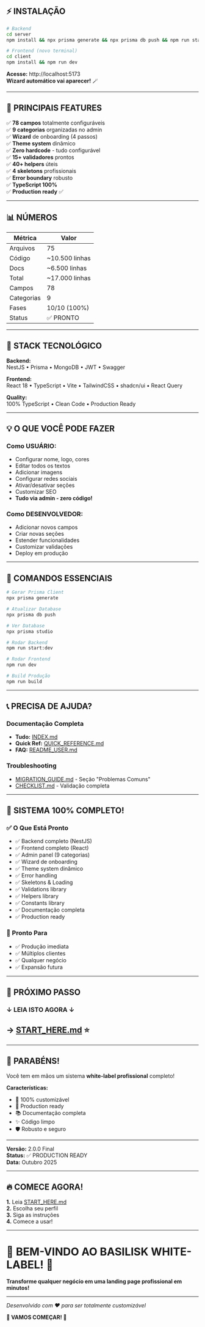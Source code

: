 ## ⚡ INSTALAÇÃO 

```bash
# Backend
cd server
npm install && npx prisma generate && npx prisma db push && npm run start:dev

# Frontend (novo terminal)
cd client
npm install && npm run dev
```

**Acesse:** http://localhost:5173  
**Wizard automático vai aparecer!** 🪄

---

## 🎨 PRINCIPAIS FEATURES

✅ **78 campos** totalmente configuráveis  
✅ **9 categorias** organizadas no admin  
✅ **Wizard** de onboarding (4 passos)  
✅ **Theme system** dinâmico  
✅ **Zero hardcode** - tudo configurável  
✅ **15+ validadores** prontos  
✅ **40+ helpers** úteis  
✅ **4 skeletons** profissionais  
✅ **Error boundary** robusto  
✅ **TypeScript 100%**  
✅ **Production ready** ✅

---

## 📊 NÚMEROS

| Métrica | Valor |
|---------|-------|
| Arquivos | 75 |
| Código | ~10.500 linhas |
| Docs | ~6.500 linhas |
| Total | ~17.000 linhas |
| Campos | 78 |
| Categorias | 9 |
| Fases | 10/10 (100%) |
| Status | ✅ PRONTO |

---

## 🎯 STACK TECNOLÓGICO

**Backend:**  
NestJS • Prisma • MongoDB • JWT • Swagger

**Frontend:**  
React 18 • TypeScript • Vite • TailwindCSS • shadcn/ui • React Query

**Quality:**  
100% TypeScript • Clean Code • Production Ready

---

## 💡 O QUE VOCÊ PODE FAZER

### Como USUÁRIO:
- Configurar nome, logo, cores
- Editar todos os textos
- Adicionar imagens
- Configurar redes sociais
- Ativar/desativar seções
- Customizar SEO
- **Tudo via admin - zero código!**

### Como DESENVOLVEDOR:
- Adicionar novos campos
- Criar novas seções
- Estender funcionalidades
- Customizar validações
- Deploy em produção

---

## 🚀 COMANDOS ESSENCIAIS

```bash
# Gerar Prisma Client
npx prisma generate

# Atualizar Database
npx prisma db push

# Ver Database
npx prisma studio

# Rodar Backend
npm run start:dev

# Rodar Frontend
npm run dev

# Build Produção
npm run build
```

---

## 📞 PRECISA DE AJUDA?

### Documentação Completa
- **Tudo:** [INDEX.md](./INDEX.md)
- **Quick Ref:** [QUICK_REFERENCE.md](./QUICK_REFERENCE.md)
- **FAQ:** [README_USER.md](./README_USER.md)

### Troubleshooting
- [MIGRATION_GUIDE.md](./MIGRATION_GUIDE.md) - Seção "Problemas Comuns"
- [CHECKLIST.md](./CHECKLIST.md) - Validação completa

---

## 🎊 SISTEMA 100% COMPLETO!

### ✅ O Que Está Pronto

- ✅ Backend completo (NestJS)
- ✅ Frontend completo (React)
- ✅ Admin panel (9 categorias)
- ✅ Wizard de onboarding
- ✅ Theme system dinâmico
- ✅ Error handling
- ✅ Skeletons & Loading
- ✅ Validations library
- ✅ Helpers library
- ✅ Constants library
- ✅ Documentação completa
- ✅ Production ready

### 🚀 Pronto Para

- ✅ Produção imediata
- ✅ Múltiplos clientes
- ✅ Qualquer negócio
- ✅ Expansão futura

---

## 🎯 PRÓXIMO PASSO

### ↓ LEIA ISTO AGORA ↓

## **→ [START_HERE.md](./START_HERE.md) ⭐**

---

## 🎉 PARABÉNS!

Você tem em mãos um sistema **white-label profissional** completo!

**Características:**
- 🎨 100% customizável
- 🚀 Production ready
- 📚 Documentação completa
- ✨ Código limpo
- 🛡️ Robusto e seguro

---

**Versão:** 2.0.0 Final  
**Status:** ✅ PRODUCTION READY  
**Data:** Outubro 2025

---

## 🔥 COMECE AGORA!

**1.** Leia [START_HERE.md](./START_HERE.md)  
**2.** Escolha seu perfil  
**3.** Siga as instruções  
**4.** Comece a usar!

---

# 🎊 BEM-VINDO AO BASILISK WHITE-LABEL! 🎊

**Transforme qualquer negócio em uma landing page profissional em minutos!**

---

*Desenvolvido com ❤️ para ser totalmente customizável*

**🚀 VAMOS COMEÇAR! 🚀**
